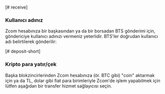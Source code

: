 [# receive]
### Kullanıcı adınız
Zcom hesabınıza bir başkasından ya da bir borsadan BTS gönderimi için, göndericiye kullanıcı adınızı vermeniz yeterlidir. BTS'ler doğrudan kullanıcı adı belirtilerek gönderilir:

[# deposit-short]
### Kripto para yatır/çek
Başka blokzincirlerinden Zcom hesabınıza (ör. BTC gibi) "coin" aktarmak için ya da TL, dolar gibi fiat para birimleriyle Zcom'de işlem yapabilmek için lütfen aşağıdan bir transfer hizmet sağlayıcısı seçin.
